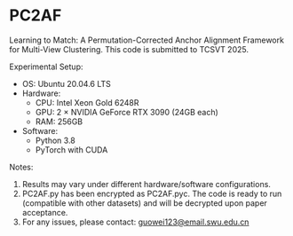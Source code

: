 # PC2AF
Learning to Match: A Permutation-Corrected Anchor Alignment Framework for Multi-View Clustering.
This code is submitted to TCSVT 2025.


Experimental Setup:
- OS: Ubuntu 20.04.6 LTS
- Hardware:
  - CPU: Intel Xeon Gold 6248R
  - GPU: 2 × NVIDIA GeForce RTX 3090 (24GB each)
  - RAM: 256GB
- Software:
  - Python 3.8
  - PyTorch with CUDA

Notes:
1. Results may vary under different hardware/software configurations.
2. PC2AF.py has been encrypted as PC2AF.pyc. The code is ready to run (compatible with other datasets) and will be decrypted upon paper acceptance.
3. For any issues, please contact: guowei123@email.swu.edu.cn

